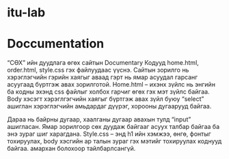 # itu-lab

# Doccumentation

“СӨХ” ийн дуудлага өгөх сайтын Documentary
Кодууд home.html, order.html, style.css гэх файлуудаас үүснэ. Сайтын зорилго нь хэрэглэгчийн гэрийн хаягыг аваад гэрт нь ямар асуудал гарсанг асуугаад бүртгэж авах зорилготой.
Home.html – ихэнх зүйлс нь энгийн ба кодны эхэнд css файлыг холбох гарчиг өгөх гэх мэт зүйлс байгаа. Body хэсэгт хэрэглгэгчийн хаягыг бүртгэж авах зүйл буюу “select” ашиглан хэрэглэгчийн амьдардаг дүүрэг, хорооны дугаарууд байгаа.

Дараа нь байрны дугаар, хаалганы дугаар авахын тулд “input” ашигласан. Ямар зорилгоор сөх дуудаж байгааг асуух талбар байгаа ба энэ зураг шиг харагдана. 
Style.css – энд h1 ийн  хэмжээ, өнгө, фонтыг тохируулах, body хэсгийн ар талын зураг гэх мэтийг тохируулах коднууд байгаа. амархан болохоор тайлбарлсангүй.

